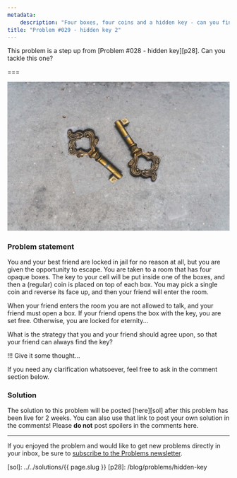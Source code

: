 ```yaml
---
metadata:
    description: "Four boxes, four coins and a hidden key - can you find it?"
title: "Problem #029 - hidden key 2"
---
```


This problem is a step up from [Problem #028 - hidden key][p28].
Can you tackle this one?

===

![Two keys.](thumbnail.png "Original photograph from Aneta Pawlik on Unsplash.")

### Problem statement

You and your best friend are locked in jail for no reason at all, but you are
given the opportunity to escape.
You are taken to a room that has four opaque boxes.
The key to your cell will be put inside one of the boxes, and then a (regular)
coin is placed on top of each box.
You may pick a single coin and reverse its face up,
and then your friend will enter the room.

When your friend enters the room you are not allowed to talk, and your friend
must open a box.
If your friend opens the box with the key, you are set free.
Otherwise, you are locked for eternity...

What is the strategy that you and your friend should agree upon, so that
your friend can always find the key?

!!! Give it some thought...

If you need any clarification whatsoever, feel free to ask in the comment section below.

### Solution

The solution to this problem will be posted [here][sol] after this problem has been live for 2 weeks.
You can also use that link to post your own solution in the comments! Please **do not** post spoilers in the comments here.
<!--You can read the solution [here][sol] to compare with your own solution.
You can also use that link to post your own solution in the comments! Please **do not** post spoilers in the comments here.-->

---

If you enjoyed the problem and would like to get new problems directly in your inbox, be sure to [subscribe to the Problems newsletter][subscribe].

[subscribe]: https://mathspp.com/subscribe
[sol]: ../../solutions/{{ page.slug }}
[p28]: /blog/problems/hidden-key
